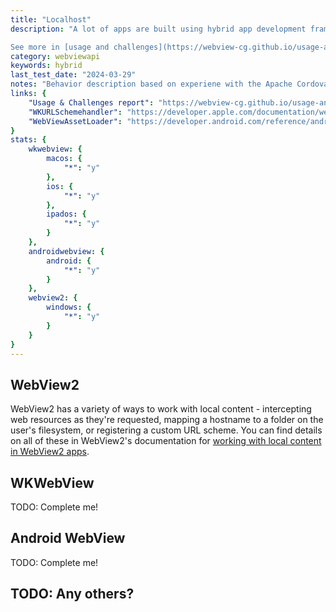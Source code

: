 ```yaml
---
title: "Localhost"
description: "A lot of apps are built using hybrid app development frameworks that use one big WebView for providing app developers a native wrapper and some plugins for their Web app. The web content is often bundled and served within the native app. For a couple of reasons using the `file:` protocol to access web content is no longer an option and WebViews provide APIs to host content.

See more in [usage and challenges](https://webview-cg.github.io/usage-and-challenges/#the-origin-in-a-webview-for-locally-hosted-content)."
category: webviewapi
keywords: hybrid
last_test_date: "2024-03-29"
notes: "Behavior description based on experiene with the Apache Cordova app framework"
links: {
    "Usage & Challenges report": "https://webview-cg.github.io/usage-and-challenges/#the-origin-in-a-webview-for-locally-hosted-content",
    "WKURLSchemehandler": "https://developer.apple.com/documentation/webkit/wkurlschemehandler",
    "WebViewAssetLoader": "https://developer.android.com/reference/androidx/webkit/WebViewAssetLoader"
}
stats: {
    wkwebview: {
		macos: {
			"*": "y"
		},
		ios: {
			"*": "y"
		},
        ipados: {
            "*": "y"
        }
	},
    androidwebview: {
        android: {
            "*": "y"
        }
    },
    webview2: {
        windows: {
            "*": "y"
        }
    }
}
---
```

## WebView2

WebView2 has a variety of ways to work with local content - intercepting web resources as they're requested, mapping a hostname to a folder on the user's filesystem, or registering a custom URL scheme. You can find details on all of these in WebView2's documentation for [working with local content in WebView2 apps](https://learn.microsoft.com/microsoft-edge/webview2/concepts/working-with-local-content).

## WKWebView

TODO: Complete me!

## Android WebView

TODO: Complete me!

## TODO: Any others?

